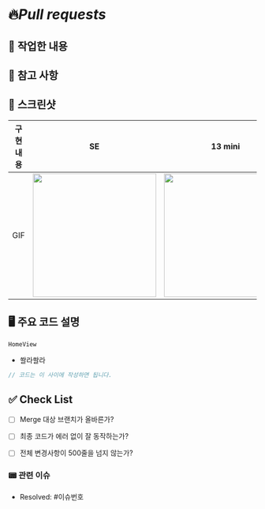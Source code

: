 # 🔥*Pull requests*

## 👷 **작업한 내용**
<!-- 작업한 내용을 적어주세요. -->


## 🚨 참고 사항
<!-- 참고할 사항이 있다면 적어주세요. -->


## 📸 스크린샷
|    구현 내용    |   SE   |   13 mini   |   15 pro   |
| :-------------: | :----------: | :----------: | :----------: |
| GIF | <img src = "" width ="250"> | <img src = "" width ="250"> | <img src = "" width ="250"> |


## 🖥️ 주요 코드 설명
<!-- 주요 코드에 대한 설명을 작성해주세요. -->
`HomeView`
- 쏼라쏼라
```swift
// 코드는 이 사이에 작성하면 됩니다. 
```


## ✅ Check List
- [ ] Merge 대상 브랜치가 올바른가?
- [ ] 최종 코드가 에러 없이 잘 동작하는가?
- [ ] 전체 변경사항이 500줄을 넘지 않는가?


### 📟 관련 이슈
- Resolved: #이슈번호
